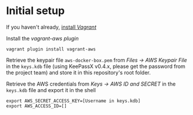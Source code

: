 # Initial setup

If you haven't already, [install *Vagrant*](https://www.vagrantup.com/docs/installation/)

Install the *vagrant-aws plugin*
```
vagrant plugin install vagrant-aws
```

Retrieve the keypair file `aws-docker-box.pem` from *Files -> AWS Keypair File* in the `keys.kdb` file (using KeePassX v0.4.x, please get the password from the project team) and store it in this repository's root folder.

Retrieve the AWS credentials from *Keys -> AWS ID and SECRET* in the `keys.kdb` file and export it in the shell
```
export AWS_SECRET_ACCESS_KEY=[Username in keys.kdb]
export AWS_ACCESS_ID=[]
```
